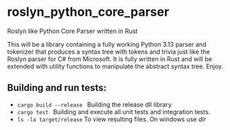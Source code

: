 # roslyn_python_core_parser
Roslyn like Python Core Parser written in Rust

This will be a library containing a fully working Python 3.13 parser and tokenizer that produces a syntax tree with tokens and trivia just like the Roslyn parser for C# from Microsoft. 
It is fully written in Rust and will be extended with utility functions to manipulate the abstract syntax tree. Enjoy.

## Building and run tests:

- ``` cargo build --release  ``` Building the release dll library
- ``` cargo test  ``` Building and execute all unit tests and integration tests.
-  ``` ls -la target/release ``` To view resulting files. On windows use *dir*


  
